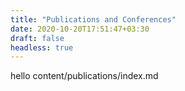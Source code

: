 ```yaml
---
title: "Publications and Conferences"
date: 2020-10-20T17:51:47+03:30
draft: false
headless: true
---
```


hello  content/publications/index.md
